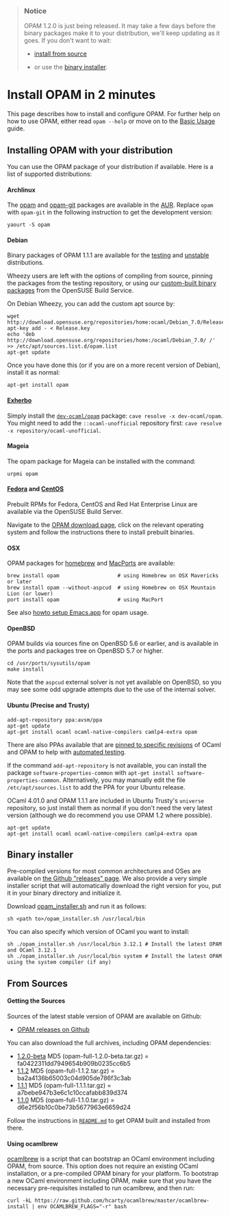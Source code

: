> ### Notice
> OPAM 1.2.0 is just being released. It may take a few days before the binary
> packages make it to your distribution, we'll keep updating as it goes. If you
> don't want to wait:
>
> - [install from source](#FromSources)
>
> - or use the [binary installer](#Binaryinstaller).

# Install OPAM in 2 minutes

This page describes how to install and configure OPAM.
For further help on how to use OPAM, either read
`opam --help` or move on to the [Basic Usage](Usage.html) guide.

## Installing OPAM with your distribution

You can use the OPAM package of your distribution if
available. Here is a list of supported distributions:

#### Archlinux

The [opam](http://aur.archlinux.org/packages.php?ID=62127) and [opam-git](http://aur.archlinux.org/packages.php?ID=62387) packages are available in the [AUR](https://wiki.archlinux.org/index.php/AUR). Replace `opam` with `opam-git` in the following instruction to get the development version:

```
yaourt -S opam
```

#### Debian

Binary packages of OPAM 1.1.1 are available for the [testing](http://packages.debian.org/jessie/opam) and [unstable](http://packages.debian.org/sid/opam) distributions.

Wheezy users are left with the options of compiling from source, pinning the packages from the testing repository, or using our [custom-built binary packages](http://software.opensuse.org/download.html?project=home%3Aocaml&package=opam) from the OpenSUSE Build Service.

On Debian Wheezy, you can add the custom apt source by:

```
wget http://download.opensuse.org/repositories/home:ocaml/Debian_7.0/Release.key
apt-key add - < Release.key
echo 'deb http://download.opensuse.org/repositories/home:/ocaml/Debian_7.0/ /' >> /etc/apt/sources.list.d/opam.list
apt-get update
```

Once you have done this (or if you are on a more recent version of Debian), install it as normal:

```
apt-get install opam
```

#### [Exherbo](http://exherbo.org)

Simply install the [`dev-ocaml/opam`](http://git.exherbo.org/summer/packages/dev-ocaml/opam/index.html) package: `cave resolve -x dev-ocaml/opam`.
You might need to add the `::ocaml-unofficial` repository first: `cave resolve -x repository/ocaml-unofficial`.

#### Mageia

The opam package for Mageia can be installed with the command:

```
urpmi opam
```

#### [Fedora](http://fedoraproject.org) and [CentOS](http://centos.org)

Prebuilt RPMs for Fedora, CentOS and Red Hat Enterprise Linux are available via the OpenSUSE Build Server.

Navigate to the [OPAM download page](http://software.opensuse.org/download.html?project=home%3Aocaml&package=opam),
click on the relevant operating system and follow the instructions there to install prebuilt binaries.

#### OSX

OPAM packages for [homebrew](http://mxcl.github.com/homebrew/) and [MacPorts](http://www.macports.org/) are available:

```
brew install opam                   # using Homebrew on OSX Mavericks or later
brew install opam --without-aspcud  # using Homebrew on OSX Mountain Lion (or lower)
port install opam                   # using MacPort
```

See also [howto setup Emacs.app](https://github.com/ocaml/opam/wiki/Setup-Emacs.app-on-macosx-for-opam-usage) for opam usage.

#### OpenBSD

OPAM builds via sources fine on OpenBSD 5.6 or earlier, and is available in the ports and packages tree on OpenBSD 5.7 or higher.

```
cd /usr/ports/sysutils/opam
make install
```

Note that the `aspcud` external solver is not yet available on OpenBSD, so you may see some odd upgrade attempts due to the use of the internal solver.

#### Ubuntu (Precise and Trusty)

```
add-apt-repository ppa:avsm/ppa
apt-get update
apt-get install ocaml ocaml-native-compilers camlp4-extra opam
```

There are also PPAs available that are [pinned to specific revisions](http://launchpad.net/~avsm) of OCaml and OPAM to help with [automated testing](http://anil.recoil.org/2013/09/30/travis-and-ocaml.html).

If the command `add-apt-repository` is not available, you can install the package `software-properties-common` with `apt-get install software-properties-common`. Alternatively, you may manually edit the file `/etc/apt/sources.list` to add the PPA for your Ubuntu release.

OCaml 4.01.0 and OPAM 1.1.1 are included in Ubuntu Trusty's `universe` repository, so just install them as normal if you don't need the very latest version (although we do recommend you use OPAM 1.2 where possible).

```
apt-get update
apt-get install ocaml ocaml-native-compilers camlp4-extra opam
```

## Binary installer

Pre-compiled versions for most common architectures and OSes are available on [the Github "releases" page](https://github.com/ocaml/opam/releases/latest). We also provide a very simple installer script that will automatically download the right version for you, put it in your binary directory and initialize it.

Download [opam_installer.sh](https://raw.github.com/ocaml/opam/master/shell/opam_installer.sh) and run it as follows:

```
sh <path to>/opam_installer.sh /usr/local/bin
```

You can also specify which version of OCaml you want to install:

```
sh ./opam_installer.sh /usr/local/bin 3.12.1 # Install the latest OPAM and OCaml 3.12.1
sh ./opam_installer.sh /usr/local/bin system # Install the latest OPAM using the system compiler (if any)
```

## From Sources

#### Getting the Sources

Sources of the latest stable version of OPAM are available on Github:

* [OPAM releases on Github](https://github.com/ocaml/opam/releases)

You can also download the full archives, including OPAM dependencies:

* [1.2.0-beta](https://github.com/ocaml/opam/releases/download/1.2.0-beta/opam-full-1.2.0-beta.tar.gz)
  MD5 (opam-full-1.2.0-beta.tar.gz) = fa0422311dd7949654b909b0235cc6b5
* [1.1.2](https://github.com/ocaml/opam/releases/download/1.1.2/opam-full-1.1.2.tar.gz)
  MD5 (opam-full-1.1.2.tar.gz) = ba2a4136b65003c04d905de786f3c3ab
* [1.1.1](https://github.com/ocaml/opam/releases/download/1.1.1/opam-full-1.1.1.tar.gz)
  MD5 (opam-full-1.1.1.tar.gz) = a7bebe947b3e6c1c10ccafabb839d374
* [1.1.0](http://www.ocamlpro.com/pub/opam-full-1.1.0.tar.gz)
  MD5 (opam-full-1.1.0.tar.gz) = d6e2f56b10c0be73b5677963e6659d24

Follow the instructions in [`README.md`](https://github.com/ocaml/opam#readme)
to get OPAM built and installed from there.


#### Using ocamlbrew

[ocamlbrew](https://github.com/hcarty/ocamlbrew) is a script that can bootstrap an OCaml environment including OPAM, from source.  This option does not require an existing OCaml installation, or a pre-compiled OPAM binary for your platform.  To bootstrap a new OCaml environment including OPAM, make sure that you have the necessary pre-requisites installed to run ocamlbrew, and then run:

```
curl -kL https://raw.github.com/hcarty/ocamlbrew/master/ocamlbrew-install | env OCAMLBREW_FLAGS="-r" bash
```
